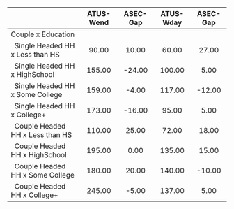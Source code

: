 
|                      |    ATUS-Wend |     ASEC-Gap |    ATUS-Wday |     ASEC-Gap |
| -------------------- | :----------: | :----------: | :----------: | :----------: |
| Couple x Education   |              |              |              |              |
| &nbsp;&nbsp;Single Headed HH x Less than HS |        90.00 |        10.00 |        60.00 |        27.00 |
| &nbsp;&nbsp;Single Headed HH x HighSchool |       155.00 |       -24.00 |       100.00 |         5.00 |
| &nbsp;&nbsp;Single Headed HH x Some College |       159.00 |        -4.00 |       117.00 |       -12.00 |
| &nbsp;&nbsp;Single Headed HH x College+ |       173.00 |       -16.00 |        95.00 |         5.00 |
| &nbsp;&nbsp;Couple Headed HH x Less than HS |       110.00 |        25.00 |        72.00 |        18.00 |
| &nbsp;&nbsp;Couple Headed HH x HighSchool |       195.00 |         0.00 |       135.00 |        15.00 |
| &nbsp;&nbsp;Couple Headed HH x Some College |       180.00 |        20.00 |       140.00 |       -10.00 |
| &nbsp;&nbsp;Couple Headed HH x College+ |       245.00 |        -5.00 |       137.00 |         5.00 |

